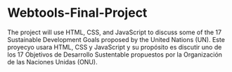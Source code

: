 # Webtools-Final-Project
The project will use HTML, CSS, and JavaScript to discuss some of the 17 Sustainable Development Goals proposed by the United Nations (UN).
Este proyecyo usara HTML, CSS y JavaScript y su propósito es discutir uno de los 17 Objetivos de Desarrollo Sustentable propuestos por la Organización de las Naciones Unidas (ONU).
